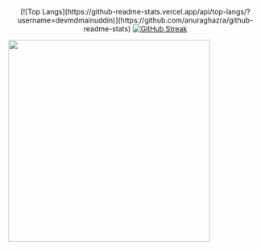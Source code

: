 <p align="center">
[![Top Langs](https://github-readme-stats.vercel.app/api/top-langs/?username=devmdmainuddin)](https://github.com/anuraghazra/github-readme-stats)
<a href="https://git.io/streak-stats"><img src="https://github-readme-streak-stats.herokuapp.com?user=devmdmainuddin" alt="GitHub Streak" /></a>
  </p>
<img src="https://github-readme-stats.vercel.app/api?username=pr2tik1&show_icons=true&theme=bear" width="400">
